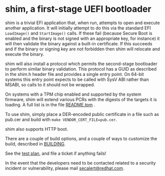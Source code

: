 # shim, a first-stage UEFI bootloader

shim is a trivial EFI application that, when run, attempts to open and
execute another application. It will initially attempt to do this via the
standard EFI `LoadImage()` and `StartImage()` calls. If these fail (because Secure
Boot is enabled and the binary is not signed with an appropriate key, for
instance) it will then validate the binary against a built-in certificate. If
this succeeds and if the binary or signing key are not forbidden then shim
will relocate and execute the binary.

shim will also install a protocol which permits the second-stage bootloader
to perform similar binary validation. This protocol has a GUID as described
in the shim.h header file and provides a single entry point. On 64-bit systems
this entry point expects to be called with SysV ABI rather than MSABI, so calls
to it should not be wrapped.

On systems with a TPM chip enabled and supported by the system firmware,
shim will extend various PCRs with the digests of the targets it is
loading.  A full list is in the file [README.tpm](README.tpm) .

To use shim, simply place a DER-encoded public certificate in a file such as
pub.cer and build with `make VENDOR_CERT_FILE=pub.cer`.

shim also supports HTTP boot.

There are a couple of build options, and a couple of ways to customize the
build, described in [BUILDING](BUILDING).

See the [test plan](testplan.txt), and file a ticket if anything fails!

In the event that the developers need to be contacted related to a security
incident or vulnerability, please mail [secalert@redhat.com].

[secalert@redhat.com]: mailto:secalert@redhat.com
